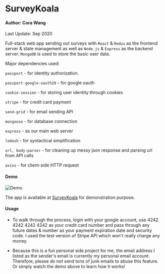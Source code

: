# SurveyKoala
#### Author: Cora Wang
Last Update: Sep 2020

Full-stack web app sending out surveys with ```React``` &amp; ```Redux``` as the frontend server & state management as well as ```Node.js``` & ```Express``` as the backend server. ```MongoDB``` is used to store the basic user data.

Major dependencies used:

```passport``` - for identity authorization.

```passport-google-oauth20``` - for google oauth

```cookie-session``` - for storing user identity through cookies

```stripe``` - for credit card payment

```send-grid``` - for email sending API

```mongoose``` - for database connection

```express``` - as our main web server

```lodash``` - for syntactical simplification

```url, body-parser``` - for cleaning up messy json response and parsing url from API calls

```axios``` - for client-side HTTP request

#### Demo
![Demo](./demo/demo.gif)

The app is available at [SurveyKoala](https://surveykoala.herokuapp.com) for demonstration purpose.

#### Usage
* To walk through the process, login with your google account, use 4242 4242 4242 4242 as your credit card number and pass through any future dates & number as your payment expiration date and security code. I used the test version of Stripe API which won't really charge any money. 

* Because this is a fun personal side project for me, the email address I listed as the sender's email is currently my personal email account. 
Therefore, please do not send tons of junk emails to abuse this feature. Or simply watch the demo above to learn how it works!
